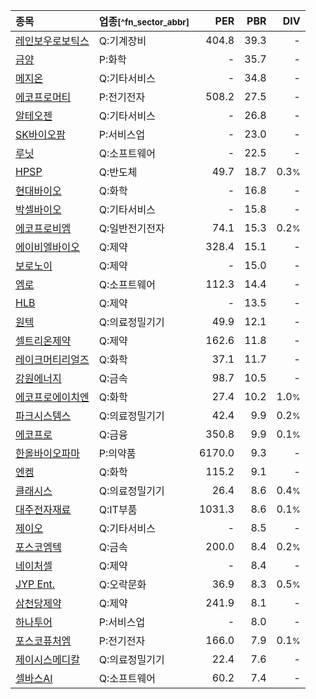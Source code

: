 | **종목** | **업종**<small>[^fn_sector_abbr]</small> | **PER** | **PBR** | **DIV** |
| :--- | :--- | --: | --: | --: |
| [레인보우로보틱스](/277810/) | Q:기계장비 | 404.8 | 39.3 | - |
| [금양](/001570/) | P:화학 | - | 35.7 | - |
| [메지온](/140410/) | Q:기타서비스 | - | 34.8 | - |
| [에코프로머티](/450080/) | P:전기전자 | 508.2 | 27.5 | - |
| [알테오젠](/196170/) | Q:기타서비스 | - | 26.8 | - |
| [SK바이오팜](/326030/) | P:서비스업 | - | 23.0 | - |
| [루닛](/328130/) | Q:소프트웨어 | - | 22.5 | - |
| [HPSP](/403870/) | Q:반도체 | 49.7 | 18.7 | 0.3<small>%</small> |
| [현대바이오](/048410/) | Q:화학 | - | 16.8 | - |
| [박셀바이오](/323990/) | Q:기타서비스 | - | 15.8 | - |
| [에코프로비엠](/247540/) | Q:일반전기전자 | 74.1 | 15.3 | 0.2<small>%</small> |
| [에이비엘바이오](/298380/) | Q:제약 | 328.4 | 15.1 | - |
| [보로노이](/310210/) | Q:제약 | - | 15.0 | - |
| [엠로](/058970/) | Q:소프트웨어 | 112.3 | 14.4 | - |
| [HLB](/028300/) | Q:제약 | - | 13.5 | - |
| [원텍](/336570/) | Q:의료정밀기기 | 49.9 | 12.1 | - |
| [셀트리온제약](/068760/) | Q:제약 | 162.6 | 11.8 | - |
| [레이크머티리얼즈](/281740/) | Q:화학 | 37.1 | 11.7 | - |
| [강원에너지](/114190/) | Q:금속 | 98.7 | 10.5 | - |
| [에코프로에이치엔](/383310/) | Q:화학 | 27.4 | 10.2 | 1.0<small>%</small> |
| [파크시스템스](/140860/) | Q:의료정밀기기 | 42.4 | 9.9 | 0.2<small>%</small> |
| [에코프로](/086520/) | Q:금융 | 350.8 | 9.9 | 0.1<small>%</small> |
| [한올바이오파마](/009420/) | P:의약품 | 6170.0 | 9.3 | - |
| [엔켐](/348370/) | Q:화학 | 115.2 | 9.1 | - |
| [클래시스](/214150/) | Q:의료정밀기기 | 26.4 | 8.6 | 0.4<small>%</small> |
| [대주전자재료](/078600/) | Q:IT부품 | 1031.3 | 8.6 | 0.1<small>%</small> |
| [제이오](/418550/) | Q:기타서비스 | - | 8.5 | - |
| [포스코엠텍](/009520/) | Q:금속 | 200.0 | 8.4 | 0.2<small>%</small> |
| [네이처셀](/007390/) | Q:제약 | - | 8.4 | - |
| [JYP Ent.](/035900/) | Q:오락문화 | 36.9 | 8.3 | 0.5<small>%</small> |
| [삼천당제약](/000250/) | Q:제약 | 241.9 | 8.1 | - |
| [하나투어](/039130/) | P:서비스업 | - | 8.0 | - |
| [포스코퓨처엠](/003670/) | P:전기전자 | 166.0 | 7.9 | 0.1<small>%</small> |
| [제이시스메디칼](/287410/) | Q:의료정밀기기 | 22.4 | 7.6 | - |
| [셀바스AI](/108860/) | Q:소프트웨어 | 60.2 | 7.4 | - |